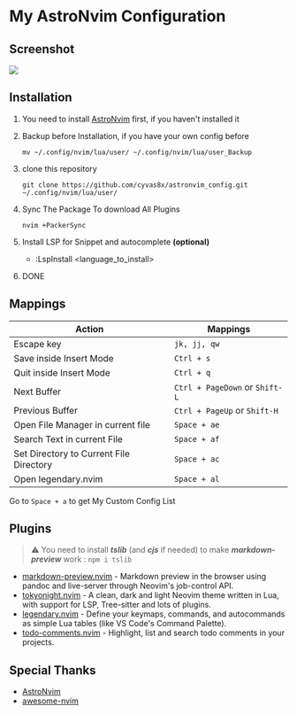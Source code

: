 # My AstroNvim Configuration
## Screenshot
![](https://images2.imgbox.com/34/da/SlHiuWWI_o.jpg) 
## Installation

1. You need to install [AstroNvim](https://github.com/AstroNvim/AstroNvim) first, if you haven't installed it

2. Backup before Installation, if you have your own config before
   ```
   mv ~/.config/nvim/lua/user/ ~/.config/nvim/lua/user_Backup
   ```

3. clone this repository 

   ```
   git clone https://github.com/cyvas8x/astronvim_config.git ~/.config/nvim/lua/user/
   ```

4. Sync The Package To download All Plugins
   ```
   nvim +PackerSync
   ```

5. Install LSP for Snippet and autocomplete **(optional)**
   - :LspInstall <language_to_install>


6. DONE

## Mappings

| Action                                   | Mappings                      |
| ---------------                          | ----------------              |
| Escape key                               | `jk, jj, qw`                  |
| Save inside Insert Mode                  | `Ctrl + s`                    |
| Quit inside Insert Mode                  | `Ctrl + q`                    |
| Next Buffer                              | `Ctrl + PageDown` or `Shift-L`|
| Previous Buffer                          | `Ctrl + PageUp` or `Shift-H`  |
| Open File Manager in current file        | `Space + ae`                  |
| Search Text in current File              | `Space + af`                  |
| Set Directory to Current File Directory  | `Space + ac`                  |
| Open legendary.nvim                      | `Space + al`                  |

Go to `Space + a` to get My Custom Config List

## Plugins
> ⚠️  You need to install ***tslib*** (and ***cjs*** if needed) to make ***markdown-preview*** work : `npm i tslib`

- [markdown-preview.nvim](https://github.com/iamcco/markdown-preview.nvim) - Markdown preview in the browser using pandoc and live-server through Neovim's job-control API.
- [tokyonight.nvim](https://github.com/folke/tokyonight.nvim) - A clean, dark and light Neovim theme written in Lua, with support for LSP, Tree-sitter and lots of plugins.
- [legendary.nvim](https://github.com/mrjones2014/legendary.nvim) - Define your keymaps, commands, and autocommands as simple Lua tables (like VS Code's Command Palette).
- [todo-comments.nvim](https://github.com/folke/todo-comments.nvim) - Highlight, list and search todo comments in your projects.

## Special Thanks
- [AstroNvim](https://github.com/AstroNvim) 
- [awesome-nvim](https://github.com/rockerBOO/awesome-neovim)
